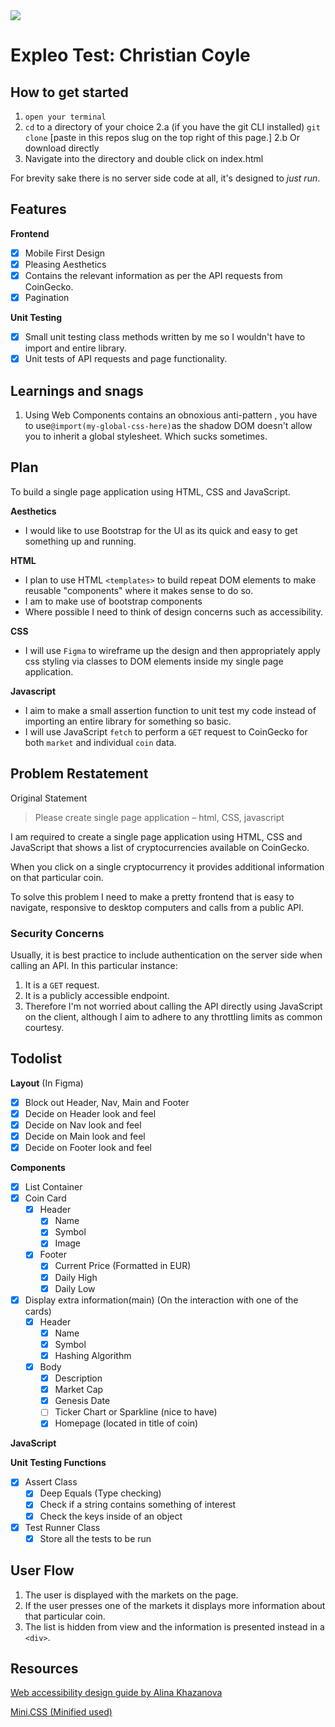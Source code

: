 <img align="center" src="https://i.ibb.co/7jt34Mg/Sweet-Coin.png">

# Expleo Test: Christian Coyle

## How to get started

1. `open your terminal`
2. `cd` to a directory of your choice
		2.a (if you have the git CLI installed)
	`git clone` [paste in this repos slug on the top right of this page.]
		2.b Or download directly
3. Navigate into the directory and double click on index.html

For brevity sake there is no server side code at all, it's designed to *just run*.


## Features 
**Frontend** 
 - [X] Mobile First Design
 - [X] Pleasing Aesthetics 
 - [X] Contains the relevant information as per the API requests from CoinGecko.
 - [X] Pagination

**Unit Testing**
- [X] Small unit testing class methods written by me so I wouldn't have to import and entire library.
- [X]  Unit tests of API requests and page functionality.

## Learnings and snags

 1. Using Web Components contains an obnoxious anti-pattern , you have to use`@import(my-global-css-here)`as the shadow DOM doesn't allow you to inherit a global stylesheet. Which sucks sometimes.

## Plan
To build a single page application using HTML, CSS and JavaScript.

**Aesthetics**
 - I would like to use Bootstrap for the UI as its quick and easy to get something up and running.

**HTML**

 - I plan to use HTML `<templates>` to build repeat DOM elements to make reusable "components" where it makes sense to do so.
 - I am to make use of bootstrap components
 - Where possible I need to think of design concerns such as accessibility.
 
 **CSS**
 - I will use `Figma` to wireframe up the design and then appropriately apply css styling via classes to DOM elements inside my single page application.

**Javascript**

- I aim to make a small assertion function to unit test my code instead of importing an entire library for something so basic.
- I will use JavaScript `fetch` to perform a `GET` request to CoinGecko for both `market` and individual `coin` data.

## Problem Restatement
Original Statement
> Please create single page application – html, CSS, javascript

I am required to create a single page application using HTML, CSS and JavaScript that shows a list of cryptocurrencies available on CoinGecko. 

When you click on a single cryptocurrency it provides additional information on that particular coin.

To solve this problem I need to make a pretty frontend that is easy to navigate, responsive to desktop computers and calls from a public API.

### Security Concerns
Usually, it is best practice to include authentication on the server side when calling an API. In this particular instance:
1. It is a `GET` request.
2. It is a publicly accessible endpoint.
3. Therefore I'm not worried about calling the API directly using JavaScript on the client, although I aim to adhere to any throttling limits as common courtesy.

## Todolist

 **Layout** (In Figma)
 - [X]  Block out Header, Nav, Main and Footer
 - [X] Decide on Header look and feel
 - [X] Decide on Nav look and feel
 - [X] Decide on Main look and feel
 - [X] Decide on Footer look and feel
 
 **Components**
 
 - [X] List Container
 - [X] Coin Card
	 - [X] Header 
		 - [X] Name 
		 - [X] Symbol
		 - [X] Image
	 - [X] Footer
		 - [X] Current Price (Formatted in EUR)
		 - [X] Daily High
		 - [X] Daily Low
 - [X] Display extra information(main)
	 (On the interaction with one of the cards)
	 - [X] Header
		 - [X] Name 
		 - [X] Symbol
		 - [X] Hashing Algorithm
	 - [X] Body
		- [X] Description
		- [X] Market Cap
		- [X] Genesis Date
		- [ ] Ticker Chart or Sparkline (nice to have)
		 - [X] Homepage (located in title of coin)

**JavaScript**

**Unit Testing Functions**

- [X] Assert Class
	- [X] Deep Equals (Type checking)
	- [X] Check if a string contains something of interest
	- [X] Check the keys inside of an object
- [X] Test Runner Class
	- [X]  Store all the tests to be run
	
## User Flow
1. The user is displayed with the markets on the page.
2. If the user presses one of the markets it displays more information about that particular coin. 
3. The list is hidden from view and the information is presented instead in a `<div>`.  


## Resources
[Web accessibility design guide by Alina Khazanova](https://elementor.com/blog/web-accessibility-design-guide)

[Mini.CSS (Minified used)](https://minicss.org/docs)


 

  
